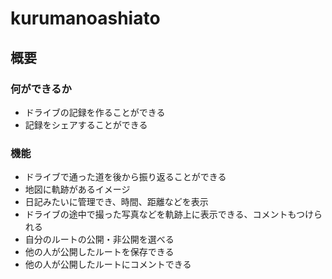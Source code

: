 # kurumanoashiato

## 概要

### 何ができるか
- ドライブの記録を作ることができる
- 記録をシェアすることができる

### 機能
- ドライブで通った道を後から振り返ることができる
- 地図に軌跡があるイメージ
- 日記みたいに管理でき、時間、距離などを表示
- ドライブの途中で撮った写真などを軌跡上に表示できる、コメントもつけられる
- 自分のルートの公開・非公開を選べる
- 他の人が公開したルートを保存できる
- 他の人が公開したルートにコメントできる

